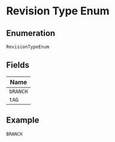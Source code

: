 
# Revision Type Enum

## Enumeration

`RevisionTypeEnum`

## Fields

| Name |
|  --- |
| `bRANCH` |
| `tAG` |

## Example

```
BRANCH
```

